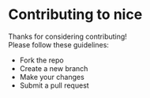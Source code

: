 # Contributing to nice

Thanks for considering contributing!  
Please follow these guidelines:
- Fork the repo
- Create a new branch
- Make your changes
- Submit a pull request
